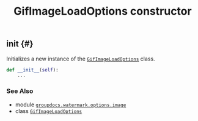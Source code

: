 ﻿---
title: GifImageLoadOptions constructor
second_title: GroupDocs.Watermark for Python via .NET API References
description: 
type: docs
url: /python-net/groupdocs.watermark.options.image/gifimageloadoptions/__init__/
is_root: false
weight: 10
---

## __init__ {#}

Initializes a new instance of the [`GifImageLoadOptions`](/watermark/python-net/groupdocs.watermark.options.image/gifimageloadoptions) class.



```python
def __init__(self):
    ...
```





### See Also
* module [`groupdocs.watermark.options.image`](../../)
* class [`GifImageLoadOptions`](/watermark/python-net/groupdocs.watermark.options.image/gifimageloadoptions)
